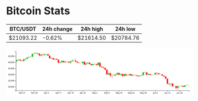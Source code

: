 # Bitcoin Stats

BTC/USDT|24h change|24h high|24h low|
|---|---|---|---|
|$21093.22|-0.62%|$21614.50|$20784.76|

<img src="./chart.svg">
